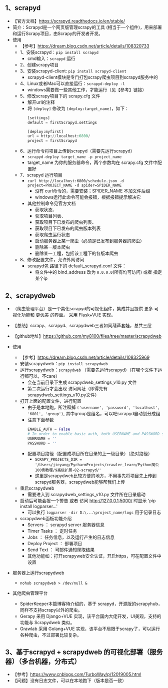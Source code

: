 ## 1、scrapyd
- 【官方文档】https://scrapyd.readthedocs.io/en/stable/
- 简介：Scrapyd是一个网页版管理scrapy的工具 (相当于一个组件)，用来部署和运行Scrapy项目，由Scrapy的开发者开发。
- 使用
    - 【参考】https://dream.blog.csdn.net/article/details/108320733
    - 1、安装scrapyd：`pip install scrapyd`
        - cmd输入：`scrapyd` 运行
    - 2、创建scrapy项目
    - 3、安装scrapyd-client: `pip install scrapyd-client`
        - scrapyd-client模块是专门打包scrapy爬虫项目到scrapyd服务中的
    - 4、Linux或者Mac可以直接运行：`scrapyd-deploy -l`
        - windows需要做一些其他工作，才能运行（见【参考】链接）
    - 5、修改scrapy项目下的 scrapy.cfg 文件
        - 解开url的注释
        - 将 `[deploy]` 修改为 `[deploy:target_name]`，如下：
            ```python
            [settings]
            default = firstScrapyd.settings
            
            [deploy:myfirst]
            url = http://localhost:6800/
            project = firstScrapyd
            ``` 
    - 6、运行命令将项目上传到scrapyd（需要先运行scrapyd）
        - `scrapyd-deploy target_name -p project_name`
        - target_name 为你的服务器命令，两个参数均在 scrapy.cfg 文件中配置好
    - 7、scrapyd 运行项目
        - `curl http://localhost:6800/schedule.json -d project=PROJECT_NAME -d spider=SPIDER_NAME`
            - 没有 curl命令的，需要安装；SPIDER_NAME 不加文件后缀
            - windows运行此命令可能会报错，根据报错提示解决它
        - 其他控制命令见官方文档
            - 获取状态、
            - 获取项目列表、
            - 获取项目下已发布的爬虫列表、
            - 获取项目下已发布的爬虫版本列表
            - 获取爬虫运行状态
            - 启动服务器上某一爬虫（必须是已发布到服务器的爬虫）
            - 删除某一版本爬虫
            - 删除某一工程，包括该工程下的各版本爬虫
    - 8、修改配置文件，允许外网访问
        - scrapyd包 路径下的 default_scrapyd.conf 文件：
            - 将文件中的 bind_address 改为 `0.0.0.0`(所有均可访问) 或者 指定某个ip
    
         
## 2、scrapydweb
- （爬虫管理平台）是一个美化scrapyd的可视化组件，集成并且提供 更多 可视化功能和 更优美 的界面。
  采用 Flask+VUE 实现。
- 【总结】scrapy、scrapyd、scrapydweb三者如同葫芦套娃，总共三层
- 【github地址】https://github.com/my8100/files/tree/master/scrapydweb
- 使用
    - 【参考】https://dream.blog.csdn.net/article/details/108325969
    - 安装scrapydweb：`pip install scrapydweb`
    - 运行scrapydweb：`scrapydweb` （需要先运行scrapyd）（在哪个文件下运行都可以，不care）
        - 会在当前目录下生成 scrapydweb_settings_v10.py 文件
        - 第二次运行才会出现 访问网址（即得先有scrapydweb_settings_v10.py文件）
    - 打开上面的配置文件，进行配置
        - 由于是本地跑，所注释掉 `('username', 'password', 'localhost', '6801', 'group')`, 其中group是组名，可以吧scrapyd自动划分成组
        - 注意下面参数
            ```python
            ENABLE_AUTH = False
            # In order to enable basic auth, both USERNAME and PASSWORD should be non-empty strings.
            USERNAME = ''
            PASSWORD = ''
            ```
        - 配置项目路径（配置成项目所在目录的上一级目录）（绝对路径）
            - `SCRAPY_PROJECTS_DIR = '/Users/jieyang/PycharmProjects/crawler_learn/Python爬虫100例教程/9高级扩展-82-scrapyd/'`
            - 这里是scrapydweb比较方便的地方，不用事先将项目先上传到scrapyd服务器，scrapydweb能够帮我们上传
    - 重启scrapydweb
        - 需要进入到 scrapydweb_settings_v10.py 文件所在目录启动
    - 启动后可能会报一个警告 或者 访问 http://127.0.0.1:5000/ 时显示 'pip install logparser...'
        - 可以执行 `logparser -dir D:\...\project_name/logs` 用于记录日志
    - scrapydweb面板功能介绍
        - Servers ：         scrapyd server 服务器信息
        - Timer Tasks ：     定时任务
        - Jobs ：            任务信息，以及运行产生的日志信息
        - Deploy Project ：  部署项目
        - Send Text ：       可邮件通知爬取结果
        - 其他功能如：打开scrapyweb安全认证，开启https，可在配置文件中设置
- 服务器上运行scrapydweb
    - `nohub scrapydweb > /dev/null &` 
    
- 其他爬虫管理平台
    - SpiderKeeper本篇博客待介绍的，基于 scrapyd，开源版的scrapyhub，同样不支持scrapy以外的爬虫。
    - Gerapy 采用 Django+VUE 实现，该平台国内大佬开发，UI美观，支持的功能与 Scrapydweb 类似。
    - Grawlab 采用 Golang+VUE 实现，该平台不局限于scrapy了，可以运行各种爬虫，不过部署比较复杂。
    
    
## 3、基于scrapyd + scrapydweb 的可视化部署（服务器）（多台机器，分布式）
- 【参考】https://www.cnblogs.com/TurboWay/p/12019005.html
- 【问题】没有日志文件，可以在本地跑下（版本是否一致）
